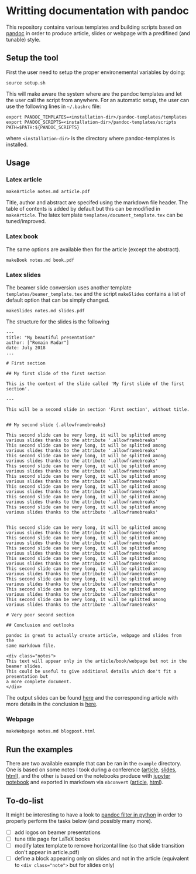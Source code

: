 # Writting documentation with pandoc

This repository contains various templates and building scripts based on [pandoc](http://pandoc.org) 
in order to produce article, slides or webpage with a predifined (and tunable) style.

## Setup the tool

First the user need to setup the proper environemental variables by doing:
```
source setup.sh
```
This will make aware the system where are the pandoc templates and let the user call the script from anywhere.
For an automatic setup, the user can use the following lines in `~/.bashrc` file:
```
export PANDOC_TEMPLATES=<installation-dir>/pandoc-templates/templates
export PANDOC_SCRIPTS=<installation-dir>/pandoc-templates/scripts
PATH=$PATH:${PANDOC_SCRIPTS}
```
where `<installation-dir>` is the directory where pandoc-templates is installed.

## Usage


### Latex article

```
makeArticle notes.md article.pdf
```

Title, author and abstract are specifed using the markdown file header. The table of contents is added by default
but this can be modified in `makeArticle`. The latex template `templates/document_template.tex` can be tuned/improved.


### Latex book

The same options are available then for the article (except the abstract).

```
makeBook notes.md book.pdf
```

### Latex slides

The beamer slide conversion uses another template `templates/beamer_template.tex` and the script `makeSlides`
contains a list of default option that can be simply changed.

```
makeSlides notes.md slides.pdf
```

The structure for the slides is the following
```
---
title: "My beautiful presentation"
author: ["Romain Madar"]
date: July 2018
...

# First section

## My first slide of the first section

This is the content of the slide called 'My first slide of the first section'.

---

This will be a second slide in section 'First section', without title.


## My second slide {.allowframebreaks}

This second slide can be very long, it will be splitted among
various slides thanks to the attribute '.allowframebreaks'
This second slide can be very long, it will be splitted among
various slides thanks to the attribute '.allowframebreaks'
This second slide can be very long, it will be splitted among
various slides thanks to the attribute '.allowframebreaks'
This second slide can be very long, it will be splitted among
various slides thanks to the attribute '.allowframebreaks'
This second slide can be very long, it will be splitted among
various slides thanks to the attribute '.allowframebreaks'
This second slide can be very long, it will be splitted among
various slides thanks to the attribute '.allowframebreaks'
This second slide can be very long, it will be splitted among
various slides thanks to the attribute '.allowframebreaks'
This second slide can be very long, it will be splitted among
various slides thanks to the attribute '.allowframebreaks'


This second slide can be very long, it will be splitted among
various slides thanks to the attribute '.allowframebreaks'
This second slide can be very long, it will be splitted among
various slides thanks to the attribute '.allowframebreaks'
This second slide can be very long, it will be splitted among
various slides thanks to the attribute '.allowframebreaks'
This second slide can be very long, it will be splitted among
various slides thanks to the attribute '.allowframebreaks'
This second slide can be very long, it will be splitted among
various slides thanks to the attribute '.allowframebreaks'
This second slide can be very long, it will be splitted among
various slides thanks to the attribute '.allowframebreaks'
This second slide can be very long, it will be splitted among
various slides thanks to the attribute '.allowframebreaks'
This second slide can be very long, it will be splitted among
various slides thanks to the attribute '.allowframebreaks'

# Very poor second section

## Conclusion and outlooks

pandoc is great to actually create article, webpage and slides from the
same markdown file.

<div class="notes">
This text will appear only in the article/book/webpage but not in the beamer slides.
This could be useful to give additional details which don't fit a presentation but
a more complete document.
</div>
```

The output slides can be found [here](examples/SimpleSlides/slides.pdf) and the corresponding article
with more details in the conclusion is [here](examples/SimpleSlides/article.pdf).


### Webpage

```
makeWebpage notes.md blogpost.html
```


## Run the examples

There are two available example that can be ran in the `example` directory. 
One is based on some notes I took during a conference ([article](examples/NoteSUSY2018/Article.pdf), [slides](examples/NoteSUSY2018/Slides.pdf), [html](examples/NoteSUSY2018/Webpage.htm)),
and the other is based on the notebooks produce with [jupyter notebook](http://jupyter.org/) and exported
in markdown via `nbconvert` ([article](examples/BookRandomTopics/RandomTopics.pdf), [html](examples/BookRandomTopics/RandomTopics.html)).

## To-do-list

It might be interesting to have a look to [pandoc filter in python](https://github.com/jgm/pandocfilters) in 
order to properly perform the tasks below (and possibly many more).

- [ ] add logos on beamer presentations
- [ ] tune title page for LaTeX books
- [ ] modify latex template to remove horizontal line (so that slide transition don't appear in article.pdf)
- [ ] define a block appearing only on slides and not in the article 
(equivalent to `<div class="note">` but for slides only)
